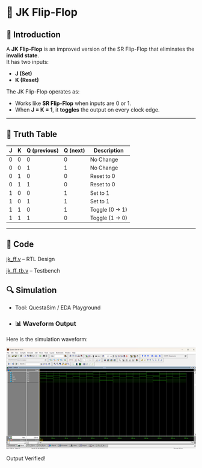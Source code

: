 # 🔀 JK Flip-Flop

## 📘 Introduction
A **JK Flip-Flop** is an improved version of the SR Flip-Flop that eliminates the **invalid state**.  
It has two inputs:  
- **J (Set)**  
- **K (Reset)**  

The JK Flip-Flop operates as:  
- Works like **SR Flip-Flop** when inputs are 0 or 1.  
- When **J = K = 1**, it **toggles** the output on every clock edge.  

---

## 📝 Truth Table

| J | K | Q (previous) | Q (next) | Description      |
|---|---|--------------|----------|------------------|
| 0 | 0 |      0       |    0     | No Change        |
| 0 | 0 |      1       |    1     | No Change        |
| 0 | 1 |      0       |    0     | Reset to 0       |
| 0 | 1 |      1       |    0     | Reset to 0       |
| 1 | 0 |      0       |    1     | Set to 1         |
| 1 | 0 |      1       |    1     | Set to 1         |
| 1 | 1 |      0       |    1     | Toggle (0 → 1)   |
| 1 | 1 |      1       |    0     | Toggle (1 → 0)   |

---
## 📝 Code

[jk_ff.v](jk_ff.v) – RTL Design  

[jk_ff_tb.v](jk_ff_tb.v) – Testbench  



## 🔍 Simulation

- Tool: QuestaSim / EDA Playground  

- ### 📊 Waveform Output

Here is the simulation waveform:  

![Waveform](jk_ff_waveform.png)



Output Verified!
